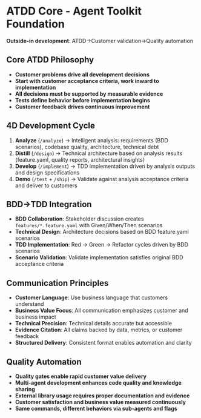 # ATDD Core - Agent Toolkit Foundation

**Outside-in development**: ATDD→Customer validation→Quality automation

## Core ATDD Philosophy
- **Customer problems drive all development decisions**
- **Start with customer acceptance criteria, work inward to implementation**  
- **All decisions must be supported by measurable evidence**
- **Tests define behavior before implementation begins**
- **Customer feedback drives continuous improvement**

## 4D Development Cycle
1. **Analyze** (`/analyze`) → Intelligent analysis: requirements (BDD scenarios), codebase quality, architecture, technical debt
2. **Distill** (`/design`) → Technical architecture based on analysis results (feature.yaml, quality reports, architectural insights)
3. **Develop** (`/implement`) → TDD implementation driven by analysis outputs and design specifications
4. **Demo** (`/test` + `/ship`) → Validate against analysis acceptance criteria and deliver to customers

## BDD→TDD Integration
- **BDD Collaboration**: Stakeholder discussion creates `features/*.feature.yaml` with Given/When/Then scenarios
- **Technical Design**: Architecture decisions based on BDD feature.yaml scenarios
- **TDD Implementation**: Red → Green → Refactor cycles driven by BDD scenarios  
- **Scenario Validation**: Validate implementation satisfies original BDD acceptance criteria

## Communication Principles
- **Customer Language**: Use business language that customers understand
- **Business Value Focus**: All communication emphasizes customer and business impact
- **Technical Precision**: Technical details accurate but accessible
- **Evidence Citation**: All claims backed by data, metrics, or customer feedback
- **Structured Delivery**: Consistent format enables automation and clarity

## Quality Automation
- **Quality gates enable rapid customer value delivery**
- **Multi-agent development enhances code quality and knowledge sharing**
- **External library usage requires proper documentation and evidence**
- **Customer satisfaction and business value measured continuously**
- **Same commands, different behaviors via sub-agents and flags**